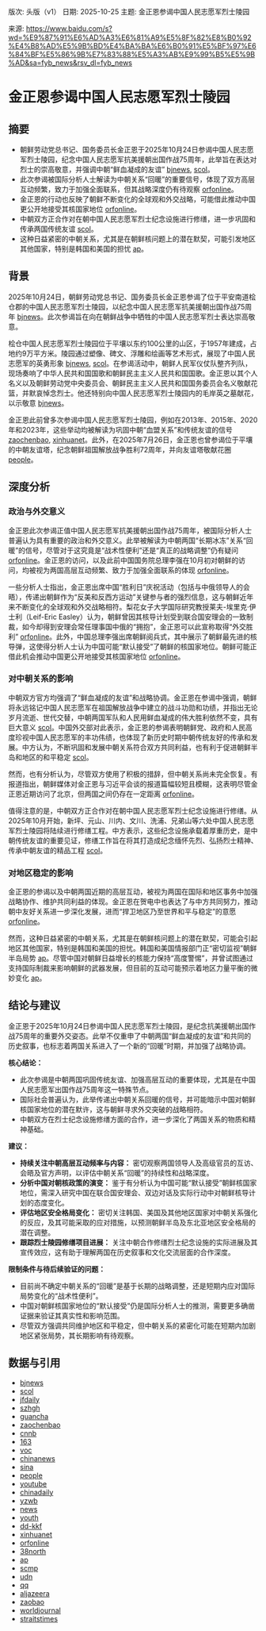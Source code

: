 版次: 头版（v1）
日期: 2025-10-25
主题: 金正恩参谒中国人民志愿军烈士陵园

来源: https://www.baidu.com/s?wd=%E9%87%91%E6%AD%A3%E6%81%A9%E5%8F%82%E8%B0%92%E4%B8%AD%E5%9B%BD%E4%BA%BA%E6%B0%91%E5%BF%97%E6%84%BF%E5%86%9B%E7%83%88%E5%A3%AB%E9%99%B5%E5%9B%AD&sa=fyb_news&rsv_dl=fyb_news

# 金正恩参谒中国人民志愿军烈士陵园

## 摘要
- 朝鲜劳动党总书记、国务委员长金正恩于2025年10月24日参谒中国人民志愿军烈士陵园，纪念中国人民志愿军抗美援朝出国作战75周年，此举旨在表达对烈士的崇高敬意，并强调中朝“鲜血凝成的友谊” [bjnews](https://vertexaisearch.cloud.google.com/grounding-api-redirect/AUZIYQFBwmlC3nHs-597Ne9ENcLCnQEj6VCm1EoOVI239S_Gx4VuE4moUhdlt1kt6J9R223AZnv1UZxJBlIEoQRM9CXaRhX9UTv2lU8KjzOv8osyEragSLdSv2HyDjL0JCP8O3IL_ltAfh2y7d0btWWp6z93Ng==), [scol](https://vertexaisearch.cloud.google.com/grounding-api-redirect/AUZIYQGx-KKmHD1nq65i1mq7MnolvwdyuJBnjZG7dozl_FqNQ1PQSMj7syk8sUmDn_ebFhRmLaPzuUOXczE0uJ2Wlvs9C52eB2tUULPxnme99Gk70B6vcEKO1hHjuSovbJ7-Fx4=)。
- 此次参谒被国际分析人士解读为中朝关系“回暖”的重要信号，体现了双方高层互动频繁，致力于加强全面联系，但其战略深度仍有待观察 [orfonline](https://vertexaisearch.cloud.google.com/grounding-api-redirect/AUZIYQExtKiVj6xJ4Fe85SJtrmDcgfXKKUUC5bfhVHJbGvucXUq1XVfYlJBOxkZNy8YeUOwowL3x5cxICBA3C-obGPrpPMHqIPkwCyemtPcq0wvRMGQWN92en93lfC2SOBKJm9UZYGKt-Bjqrc73tl5lsu4bE22VfxZQe-UVgqCGpb3Kq-oft8seN8DPHG9R88X-7Z81M_FQ)。
- 金正恩的行动也反映了朝鲜不断变化的全球观和外交战略，可能借此推动中国更公开地接受其核国家地位 [orfonline](https://vertexaisearch.cloud.google.com/grounding-api-redirect/AUZIYQExtKiVj6xJ4Fe85SJtrmDcgfXKKUUC5bfhVHJbGvucXUq1XVfYlJBOxkZNy8YeUOwowL3x5cxICBA3C-obGPrpPMHqIPkwCyemtPcq0wvRMGQWN92en93lfC2SOBKJm9UZYGKt-Bjqrc73tl5lsu4bE22VfxZQe-UVgqCGpb3Kq-oft8seN8DPHG9R88X-7Z81M_FQ)。
- 中朝双方正合作对在朝中国人民志愿军烈士纪念设施进行修缮，进一步巩固和传承两国传统友谊 [scol](https://vertexaisearch.cloud.google.com/grounding-api-redirect/AUZIYQGx-KKmHD1nq65i1mq7MnolvwdyuJBnjZG7dozl_FqNQ1PQSMj7syk8sUmDn_ebFhRmLaPzuUOXczE0uJ2Wlvs9C52eB2tUULPxnme99Gk70B6vcEKO1hHjuSovbJ7-Fx4=)。
- 这种日益紧密的中朝关系，尤其是在朝鲜核问题上的潜在默契，可能引发地区其他国家，特别是韩国和美国的担忧 [ap](https://vertexaisearch.cloud.google.com/grounding-api-redirect/AUZIYQEyCY2jTaZJdIgmph30CGHSGV7hns01snhGYWD3JZs4LmIWkiOsKPvv08ePv6pP_peZAx7Tl94cL-RrqOWowCyyZIiDXx-tNBzo7ba4DSGaMijC_OLSz7lguPcn5TO0FfZlOcNPXng8QLfr6mVVjhZ_pF-Rt7K5SeashvjXUs6txKIZQcMHNPV6mpos8SRUqZeCCIPj-wrKujTWDh84LvWimAqYuMB2c_Yf7rMpl_AQaZBNQvA5ZfGFTFG5KWk28VOakGJHxl_DELNoy2r6Bl98cbT5)。

## 背景
2025年10月24日，朝鲜劳动党总书记、国务委员长金正恩参谒了位于平安南道桧仓郡的中国人民志愿军烈士陵园，以纪念中国人民志愿军抗美援朝出国作战75周年 [bjnews](https://vertexaisearch.cloud.google.com/grounding-api-redirect/AUZIYQFBwmlC3nHs-597Ne9ENcLCnQEj6VCm1EoOVI239S_Gx4VuE4moUhdlt1kt6J9R223AZnv1UZxJBlIEoQRM9CXaRhX9UTv2lU8KjzOv8osyEragSLdSv2HyDjL0JCP8O3IL_ltAfh2y7d0btWWp6z93Ng==)。此次参谒旨在向在朝鲜战争中牺牲的中国人民志愿军烈士表达崇高敬意。

桧仓中国人民志愿军烈士陵园位于平壤以东约100公里的山区，于1957年建成，占地约9万平方米。陵园通过塑像、碑文、浮雕和绘画等艺术形式，展现了中国人民志愿军的英勇形象 [bjnews](https://vertexaisearch.cloud.google.com/grounding-api-redirect/AUZIYQFBwmlC3nHs-597Ne9ENcLCnQEj6VCm1EoOVI239S_Gx4VuE4moUhdlt1kt6J9R223AZnv1UZxJBlIEoQRM9CXaRhX9UTv2lU8KjzOv8osyEragSLdSv2HyDjL0JCP8O3IL_ltAfh2y7d0btWWp6z93Ng==), [scol](https://vertexaisearch.cloud.google.com/grounding-api-redirect/AUZIYQGx-KKmHD1nq65i1mq7MnolvwdyuJBnjZG7dozl_FqNQ1PQSMj7syk8sUmDn_ebFhRmLaPzuUOXczE0uJ2Wlvs9C52eB2tUULPxnme99Gk70B6vcEKO1hHjuSovbJ7-Fx4=)。在参谒活动中，朝鲜人民军仪仗队整齐列队，现场奏响了中华人民共和国国歌和朝鲜民主主义人民共和国国歌。金正恩以其个人名义以及朝鲜劳动党中央委员会、朝鲜民主主义人民共和国国务委员会名义敬献花篮，并默哀悼念烈士。他还特别向中国人民志愿军烈士陵园内的毛岸英之墓献花，以示敬意 [bjnews](https://vertexaisearch.cloud.google.com/grounding-api-redirect/AUZIYQFBwmlC3nHs-597Ne9ENcLCnQEj6VCm1EoOVI239S_Gx4VuE4moUhdlt1kt6J9R223AZnv1UZxJBlIEoQRM9CXaRhX9UTv2lU8KjzOv8osyEragSLdSv2HyDjL0JCP8O3IL_ltAfh2y7d0btWWp6z93Ng==)。

金正恩此前曾多次参谒中国人民志愿军烈士陵园，例如在2013年、2015年、2020年和2023年，这些举动均被解读为巩固中朝“血盟关系”和传统友谊的信号 [zaochenbao](https://vertexaisearch.cloud.google.com/grounding-api-redirect/AUZIYQHYk4DUVPTTw5bFhmIOu_sBHwVIDLcdABcKB_kjmi6FiC5RBzrRWAueWRdhcCa7l-trmV8-RhFsX6Ue8V8WR2mazeDMaJvMyTLnB6UDNZi84MQ5DUm72c2GX62-Qw8rduSex5CraLs2TRVwKLANXUqqFOfQ), [xinhuanet](https://vertexaisearch.cloud.google.com/grounding-api-redirect/AUZIYQFiDj7MOMe8CsoY1ECpBM1nWScSB7zYoM0-gDAngiOWOye9KYpQpUjXI46Rm7LHZO-qZ8G0wRgFhXbyRadz9X5C3-ErdxUKus6cBS71nti1D2rMyxchFMVWLyNvnGCZ-Bi6aE7sT_4dKaNhf_yW9HoynGfmxQ==)。此外，在2025年7月26日，金正恩也曾参谒位于平壤的中朝友谊塔，纪念朝鲜祖国解放战争胜利72周年，并向友谊塔敬献花圈 [people](https://vertexaisearch.cloud.google.com/grounding-api-redirect/AUZIYQFSCjnxDb2vBwwbWs67WkLkLx8Yz0oBBJ7xctEYTRXFHWXM2MmjXn_wV6Ac4ATtj_Q04yyHVYKSeL9ukaZX0xSTpoL5lRVrDVD_26uI_LwwP0ckW4wXVHHC2xOMkyCvtMfGcfg46Ldca7PVaAgHLljuL8SPJgFBd5fQmA==)。

## 深度分析

### 政治与外交意义
金正恩此次参谒正值中国人民志愿军抗美援朝出国作战75周年，被国际分析人士普遍认为具有重要的政治和外交意义。此举被解读为中朝两国“长期冰冻”关系“回暖”的信号，尽管对于这究竟是“战术性便利”还是“真正的战略调整”仍有疑问 [orfonline](https://vertexaisearch.cloud.google.com/grounding-api-redirect/AUZIYQExtKiVj6xJ4Fe85SJtrmDcgfXKKUUC5bfhVHJbGvucXUq1XVfYlJBOxkZNy8YeUOwowL3x5cxICBA3C-obGPrpPMHqIPkwCyemtPcq0wvRMGQWN92en93lfC2SOBKJm9UZYGKt-Bjqrc73tl5lsu4bE22VfxZQe-UVgqCGpb3Kq-oft8seN8DPHG9R88X-7Z81M_FQ)。金正恩的访问，以及此前中国国务院总理李强在10月初对朝鲜的访问，均被视为两国高层互动频繁、致力于加强全面联系的体现 [orfonline](https://vertexaisearch.cloud.google.com/grounding-api-redirect/AUZIYQExtKiVj6xJ4Fe85SJtrmDcgfXKKUUC5bfhVHJbGvucXUq1XVfYlJBOxkZNy8YeUOwowL3x5cxICBA3C-obGPrpPMHqIPkwCyemtPcq0wvRMGQWN92en93lfC2SOBKJm9UZYGKt-Bjqrc73tl5lsu4bE22VfxZQe-UVgqCGpb3Kq-oft8seN8DPHG9R88X-7Z81M_FQ)。

一些分析人士指出，金正恩出席中国“胜利日”庆祝活动（包括与中俄领导人的会晤），传递出朝鲜作为“反美和反西方运动”关键参与者的强烈信息，这与朝鲜近年来不断变化的全球观和外交战略相符。梨花女子大学国际研究教授莱夫-埃里克·伊士利（Leif-Eric Easley）认为，朝鲜曾因其核导计划受到联合国安理会的一致制裁，如今却得到安理会常任理事国中俄的“拥抱”，金正恩可以此宣称取得“外交胜利” [orfonline](https://vertexaisearch.cloud.google.com/grounding-api-redirect/AUZIYQExtKiVj6xJ4Fe85SJtrmDcgfXKKUUC5bfhVHJbGvucXUq1XVfYlJBOxkZNy8YeUOwowL3x5cxICBA3C-obGPrpPMHqIPkwCyemtPcq0wvRMGQWN92en93lfC2SOBKJm9UZYGKt-Bjqrc73tl5lsu4bE22VfxZQe-UVgqCGpb3Kq-oft8seN8DPHG9R88X-7Z81M_FQ)。此外，中国总理李强出席朝鲜阅兵式，其中展示了朝鲜最先进的核导弹，这使得分析人士认为中国可能“默认接受”了朝鲜的核国家地位。朝鲜可能正借此机会推动中国更公开地接受其核国家地位 [orfonline](https://vertexaisearch.cloud.google.com/grounding-api-redirect/AUZIYQExtKiVj6xJ4Fe85SJtrmDcgfXKKUUC5bfhVHJbGvucXUq1XVfYlJBOxkZNy8YeUOwowL3x5cxICBA3C-obGPrpPMHqIPkwCyemtPcq0wvRMGQWN92en93lfC2SOBKJm9UZYGKt-Bjqrc73tl5lsu4bE22VfxZQe-UVgqCGpb3Kq-oft8seN8DPHG9R88X-7Z81M_FQ)。

### 对中朝关系的影响
中朝双方官方均强调了“鲜血凝成的友谊”和战略协调。金正恩在参谒中强调，朝鲜将永远铭记中国人民志愿军在祖国解放战争中建立的战斗功勋和功绩，并指出无论岁月流逝、世代交替，中朝两国军队和人民用鲜血凝成的伟大胜利依然不变，具有巨大意义 [scol](https://vertexaisearch.cloud.google.com/grounding-api-redirect/AUZIYQGx-KKmHD1nq65i1mq7MnolvwdyuJBnjZG7dozl_FqNQ1PQSMj7syk8sUmDn_ebFhRmLaPzuUOXczE0uJ2Wlvs9C52eB2tUULPxnme99Gk70B6vcEKO1hHjuSovbJ7-Fx4=)。中国外交部对此表示，金正恩的参谒表明朝鲜党、政府和人民高度珍视中国人民志愿军的丰功伟绩，也体现了新历史时期中朝传统友好的传承和发展。中方认为，不断巩固和发展中朝关系符合双方共同利益，也有利于促进朝鲜半岛和地区的和平稳定 [scol](https://vertexaisearch.cloud.google.com/grounding-api-redirect/AUZIYQGx-KKmHD1nq65i1mq7MnolvwdyuJBnjZG7dozl_FqNQ1PQSMj7syk8sUmDn_ebFhRmLaPzuUOXczE0uJ2Wlvs9C52eB2tUULPxnme99Gk70B6vcEKO1hHjuSovbJ7-Fx4=)。

然而，也有分析认为，尽管双方使用了积极的措辞，但中朝关系尚未完全恢复。有报道指出，朝鲜媒体对金正恩与习近平会谈的报道篇幅较短且模糊，这表明尽管金正恩近期访问了北京，但两国之间仍存在一定距离 [orfonline](https://vertexaisearch.cloud.google.com/grounding-api-redirect/AUZIYQExtKiVj6xJ4Fe85SJtrmDcgfXKKUUC5bfhVHJbGvucXUq1XVfYlJBOxkZNy8YeUOwowL3x5cxICBA3C-obGPrpPMHqIPkwCyemtPcq0wvRMGQWN92en93lfC2SOBKJm9UZYGKt-Bjqrc73tl5lsu4bE22VfxZQe-UVgqCGpb3Kq-oft8seN8DPHG9R88X-7Z81M_FQ)。

值得注意的是，中朝双方正合作对在朝中国人民志愿军烈士纪念设施进行修缮。从2025年10月开始，新坪、元山、川内、文川、洗浦、兄弟山等六处中国人民志愿军烈士陵园将陆续进行修缮工程。中方表示，这些纪念设施承载着厚重历史，是中朝传统友谊的重要见证，修缮工作旨在将其打造成纪念缅怀先烈、弘扬烈士精神、传承中朝友谊的精品工程 [scol](https://vertexaisearch.cloud.google.com/grounding-api-redirect/AUZIYQGx-KKmHD1nq65i1mq7MnolvwdyuJBnjZG7dozl_FqNQ1PQSMj7syk8sUmDn_ebFhRmLaPzuUOXczE0uJ2Wlvs9C52eB2tUULPxnme99Gk70B6vcEKO1hHjuSovbJ7-Fx4=)。

### 对地区稳定的影响
金正恩的参谒以及中朝两国近期的高层互动，被视为两国在国际和地区事务中加强战略协作、维护共同利益的体现。金正恩在贺电中也表达了与中方共同努力，推动朝中友好关系进一步深化发展，进而“捍卫地区乃至世界和平与稳定”的意愿 [orfonline](https://vertexaisearch.cloud.google.com/grounding-api-redirect/AUZIYQExtKiVj6xJ4Fe85SJtrmDcgfXKKUUC5bfhVHJbGvucXUq1XVfYlJBOxkZNy8YeUOwowL3x5cxICBA3C-obGPrpPMHqIPkwCyemtPcq0wvRMGQWN92en93lfC2SOBKJm9UZYGKt-Bjqrc73tl5lsu4bE22VfxZQe-UVgqCGpb3Kq-oft8seN8DPHG9R88X-7Z81M_FQ)。

然而，这种日益紧密的中朝关系，尤其是在朝鲜核问题上的潜在默契，可能会引起地区其他国家，特别是韩国和美国的担忧。韩国和美国情报部门正“密切监视”朝鲜半岛局势 [ap](https://vertexaisearch.cloud.google.com/grounding-api-redirect/AUZIYQEyCY2jTaZJdIgmph30CGHSGV7hns01snhGYWD3JZs4LmIWkiOsKPvv08ePv6pP_peZAx7Tl94cL-RrqOWowCyyZIiDXx-tNBzo7ba4DSGaMijC_OLSz7lguPcn5TO0FfZlOcNPXng8QLfr6mVVjhZ_pF-Rt7K5SeashvjXUs6txKIZQcMHNPV6mpos8SRUqZeCCIPj-wrKujTWDh84LvWimAqYuMB2c_Yf7rMpl_AQaZBNQvA5ZfGFTFG5KWk28VOakGJHxl_DELNoy2r6Bl98cbT5)。尽管中国对朝鲜日益增长的核能力保持“高度警惕”，并曾试图通过支持国际制裁来影响朝鲜的武器发展，但目前的互动可能预示着地区力量平衡的微妙变化 [ap](https://vertexaisearch.cloud.google.com/grounding-api-redirect/AUZIYQEyCY2jTaZJdIgmph30CGHSGV7hns01snhGYWD3JZs4LmIWkiOsKPvv08ePv6pP_peZAx7Tl94cL-RrqOWowCyyZIiDXx-tNBzo7ba4DSGaMijC_OLSz7lguPcn5TO0FfZlOcNPXng8QLfr6mVVjhZ_pF-Rt7K5SeashvjXUs6txKIZQcMHNPV6mpos8SRUqZeCCIPj-wrKujTWDh84LvWimAqYuMB2c_Yf7rMpl_AQaZBNQvA5ZfGFTFG5KWk28VOakGJHxl_DELNoy2r6Bl98cbT5)。

## 结论与建议
金正恩于2025年10月24日参谒中国人民志愿军烈士陵园，是纪念抗美援朝出国作战75周年的重要外交姿态。此举不仅重申了中朝两国“鲜血凝成的友谊”和共同的历史叙事，也标志着两国关系进入了一个新的“回暖”时期，并加强了战略协调。

**核心结论：**
- 此次参谒是中朝两国巩固传统友谊、加强高层互动的重要体现，尤其是在中国人民志愿军出国作战75周年这一特殊节点。
- 国际社会普遍认为，此举传递出中朝关系回暖的信号，并可能暗示中国对朝鲜核国家地位的潜在默许，这与朝鲜寻求外交突破的战略相符。
- 中朝双方在烈士纪念设施修缮方面的合作，进一步深化了两国关系的物质和精神基础。

**建议：**
- **持续关注中朝高层互动频率与内容：** 密切观察两国领导人及高级官员的互访、会晤及官方声明，以评估中朝关系“回暖”的持续性和战略深度。
- **分析中国对朝核政策的演变：** 鉴于有分析认为中国可能“默认接受”朝鲜核国家地位，需深入研究中国在联合国安理会、双边对话及实际行动中对朝鲜核导计划的态度变化。
- **评估地区安全格局变化：** 密切关注韩国、美国及其他地区国家对中朝关系强化的反应，及其可能采取的应对措施，以预测朝鲜半岛及东北亚地区安全格局的潜在调整。
- **跟踪烈士陵园修缮项目进展：** 关注中朝合作修缮烈士纪念设施的实际进展及其宣传效应，这有助于理解两国在历史叙事和文化交流层面的合作深度。

**限制条件与待后续验证的问题：**
- 目前尚不确定中朝关系的“回暖”是基于长期的战略调整，还是短期内应对国际局势变化的“战术性便利”。
- 中国对朝鲜核国家地位的“默认接受”仍是国际分析人士的推测，需要更多确凿证据来验证其真实性和影响范围。
- 尽管双方强调共同维护地区和平稳定，但中朝关系的紧密化可能在短期内加剧地区紧张局势，其长期影响有待观察。

## 数据与引用
- [bjnews](https://vertexaisearch.cloud.google.com/grounding-api-redirect/AUZIYQFBwmlC3nHs-597Ne9ENcLCnQEj6VCm1EoOVI239S_Gx4VuE4moUhdlt1kt6J9R223AZnv1UZxJBlIEoQRM9CXaRhX9UTv2lU8KjzOv8osyEragSLdSv2HyDjL0JCP8O3IL_ltAfh2y7d0btWWp6z93Ng==)
- [scol](https://vertexaisearch.cloud.google.com/grounding-api-redirect/AUZIYQGnAbm7QJafPx_HkK-0fDgD3Ic1FmJrmVDMR9lmpj7_pTbze1g-_ePMl7sgZuKtK5dVOSNmk_17EaC6LK8FVromY3oUpr1xB8ApRDOZrdG2iFmPd1MNgQxpTa9DH0Qr950=)
- [jfdaily](https://vertexaisearch.cloud.google.com/grounding-api-redirect/AUZIYQEQrjKD7s1w3GPhWWRFR3VeNxo3uVVmm3UHpcyMFDP9nwQBNkMl5b3B8nPgp8wev4L7Quv5m5D9xkQCNoL7oD_G11eYhJ8mU-D1ZQxqjQBKFq15SKfmXG-zLxsJfGwf0r9fCeY7cw0hq1E=)
- [szhgh](https://vertexaisearch.cloud.google.com/grounding-api-redirect/AUZIYQGh8g6ZkhG673X9IYiYVQFO4NDr3fIoAwfasvyQgS2C_5sstVkj7EAWkAwZ5kajF4MI63yBeIH1NmaX5OqvTfHmVyegBY2B9pAqQiOL9XmufqhaZXt8DuU2hkfr-g066YoUm6ocjaqGsmRGsBohvtPFF7CsyC0FEJU-SLElAhM=)
- [guancha](https://vertexaisearch.cloud.google.com/grounding-api-redirect/AUZIYQGkznTeoO0VgonWjElIOIy9-GAJD-K4GIIzUPIhmR92SNvHmFDfpIzen0s-oqmwiqtHh-oWBQ3PFfz94ipngEoPT_NdcTheSz3VGjuE_cQyrZBiWAMyWU5fXCeoe7RpZDeaPEiyYnV-ywrL0caZePRKwFf_2_s=)
- [zaochenbao](https://vertexaisearch.cloud.google.com/grounding-api-redirect/AUZIYQGu5391Khz-dJ2goFN1WSkNuxzwMut9Eh8X0wmyI4O2MKBujkBHA0je712LlhPPpazqfR-9WmGFMG6QKM1km04GNEI2-o8T6mDND4nAS5AgJam2hSLqVruvD4Sw-USq7eWsTk502xLvXjfv0SCYASWIpI8T)
- [cnnb](https://vertexaisearch.cloud.google.com/grounding-api-redirect/AUZIYQGZULx6_Wwo9m_CRb8F53pt10nvfSoAaOXtb5cmpinCMG1T6stgZCpmlTTHna3wFOtkM1SqU9U6aKMY3NlkRkLAmkiYFUYBey4OMTuPF-dJsZAsgXuOEoGROHkUBbKXtWmSvLWLGYuNEalF2SGJteVTziFL7g==)
- [163](https://vertexaisearch.cloud.google.com/grounding-api-redirect/AUZIYQHiYsAr19f1QGYkueuCBA2nv-7h7r8t7uol5DVK84lqLJAWTDIM3UttOskMgFMjGWEtvw2V6nOhSwCN-4rOXFUpLUPqRaKYV6ER8P0HyVrqczkxEVirHy8DZPIvWxihIaD20m7wcP8zPYytN8YSxInUklDuJyMkmNUZdg==)
- [voc](https://vertexaisearch.cloud.google.com/grounding-api-redirect/AUZIYQFuM3txeo_s7nWuoVDy2YHB4DVQ2M6dSC-3S0LDz3alMJwKTR7ZRTvgMz1tBAG7GNEQI0krM-yIHyExUMVlAVuTMTkAFmijboBGAJhB-6BqMGRyG9U04UIVrV-BdD0Ns1K0ZsXbeiHOcsd9wsCB)
- [chinanews](https://vertexaisearch.cloud.google.com/grounding-api-redirect/AUZIYQH-U6FktDh-Y7w3RdMwD-ogoG8gUnlXwrndXX5VveDNZZcDsMC5Zac8SMjjE1PykEyoH1-mKvlmGsBJ1iYpUzwt9LQyg-Iji6AXp_DgGl3K4x7RGPtpdDkDkWtQE3JS8JRqgurl9k8QxF2BuwRaFe5Jak7kDg==)
- [sina](https://vertexaisearch.cloud.google.com/grounding-api-redirect/AUZIYQExNPDNlvc54KTgWCOCbNXLzsrcA4y4qD4EZwEl8i9ls9Q_qvKukqvpIa4X8bQN7fg1y6fLrjelky0Yb6FL5vhbVnkWU-vwX4w5nIh25pzZ048kVhZZPMnCo8Hgrwm047JAjwHnlmT7VYVPIgUqgskukjLgbaeOPQgo1KH6X64=)
- [people](https://vertexaisearch.cloud.google.com/grounding-api-redirect/AUZIYQFSCjnxDb2vBwwbWs67WkLkLx8Yz0oBBJ7xctEYTRXFHWXM2MmjXn_wV6Ac4ATtj_Q04yyHVYKSeL9ukaZX0xSTpoL5lRVrDVD_26uI_LwwP0ckW4wXVHHC2xOMkyCvtMfGcfg46Ldca7PVaAgHLljuL8SPJgFBd5fQmA==)
- [youtube](https://vertexaisearch.cloud.google.com/grounding-api-redirect/AUZIYQFqjTZ0eyJVC-6R_shMJdawcnAiVvMRQvzvM4oM3ImgkIXGbiZmNe2MyQ_4QhF41USXx5uhE_3IPfWkYAMTCEs0RmoEtZRnJNB3rL5kfyLa3rMink77fXWAODyVcx52Vfqiga550O0=)
- [chinadaily](https://vertexaisearch.cloud.google.com/grounding-api-redirect/AUZIYQGpPfUUJS6IWMkSZy81JQIYx9dEvlUkfRG2jZ_Ao4haZiLKD2XpTnw_hhqib_bL93urB9aAlu_G6hcm_ZKKaYKqvs9MhEfAGHiwOl5IxSdHwykHTmND83TQA_QudmRUpJ5KN5Hbfv3kQXy9m9KlK73mfj96e8z4s7ui-KCrzBEsapeOK9OlEA==)
- [yzwb](https://vertexaisearch.cloud.google.com/grounding-api-redirect/AUZIYQFQyQJSg4_RZ9ZzIq1vl-H_QX5zgOGFlI4vCmmtsAZ3Jgma6fDLOwK5JNhuhfemCOATBnChwX3xnE-0-UnK_pqUmFYuIdHIUhjnNPbcPCJmCEj0dcku-LW839G3hssuxduq9y3nrz9xnRD8o-o9L_-2YDlZuWY=)
- [news](https://vertexaisearch.cloud.google.com/grounding-api-redirect/AUZIYQH9VchwcjRsdKWWkcDymrhsTmCYqD2SHYYjLTwgylDwppcf9AHbpmkOoC83LkMS5_4F3qSV73cG7FoZxpcGMdkimmif6ndootLqWlCGb5gQ42Wrn3fqTAnm-5sAGBmtXGNKOU0jkefOEvDlg59PGio=)
- [youth](https://vertexaisearch.cloud.google.com/grounding-api-redirect/AUZIYQFs9-OKa8t-hOI3grskIHF9aiiQ3KKezWM0I0MmCgzboVIsvJCciAxVr0dYBGJzHBjCHeMH1NAZWhY_pPivrtnx8eDGSM4vooq9geOfh-_ypKZWmwV1jlnmHT5c6xM3snJBpID-sovQ2YI7GoKHy5pTcWuN)
- [dd-kkf](https://vertexaisearch.cloud.google.com/grounding-api-redirect/AUZIYQFh4FZjbnHtYKSWlGdYNVZxQ1bkLP1ZPcs1SMl0ixudkGae_RUPkXc8f2SI51Rr4gW-qHErymId_1kDcjH_DTbUpjhdIr0GPdl4Xgcmqso5UTmgolGTRv3dCcxJCw==)
- [xinhuanet](https://vertexaisearch.cloud.google.com/grounding-api-redirect/AUZIYQFiDj7MOMe8CsoY1ECpBM1nWScSB7zYoM0-gDAngiOWOye9KYpQpUjXI46Rm7LHZO-qZ8G0wRgFhXbyRadz9X5C3-ErdxUKus6cBS71nti1D2rMyxchFMVWLyNvnGCZ-Bi6aE7sT_4dKaNhf_yW9HoynGfmxQ==)
- [orfonline](https://vertexaisearch.cloud.google.com/grounding-api-redirect/AUZIYQExtKiVj6xJ4Fe85SJtrmDcgfXKKUUC5bfhVHJbGvucXUq1XVfYlJBOxkZNy8YeUOwowL3x5cxICBA3C-obGPrpPMHqIPkwCyemtPcq0wvRMGQWN92en93lfC2SOBKJm9UZYGKt-Bjqrc73tl5lsu4bE22VfxZQe-UVgqCGpb3Kq-oft8seN8DPHG9R88X-7Z81M_FQ)
- [38north](https://vertexaisearch.cloud.google.com/grounding-api-redirect/AUZIYQHkiUxJUkeUApbhJtsF33JNgYGqZrBUxkkcuiUCjW_4dhWuGNlnLpgfvmYAms_ouT3lXcWuRegl-v4sDnEkDtPX0c8e0pJ7xu0MoiXTR7_KtdAgTXDN6Q_hg5NGT4vEjo43Pvv5e3E-kl8R9nzSdK1OW2W_pI5wTjwMlHI1iF6DDrcZ16_FUL9-0fx-XvCQ)
- [ap](https://vertexaisearch.cloud.google.com/grounding-api-redirect/AUZIYQEyCY2jTaZJdIgmph30CGHSGV7hns01snhGYWD3JZs4LmIWkiOsKPvv08ePv6pP_peZAx7Tl94cL-RrqOWowCyyZIiDXx-tNBzo7ba4DSGaMijC_OLSz7lguPcn5TO0FfZlOcNPXng8QLfr6mVVjhZ_pF-Rt7K5SeashvjXUs6txKIZQcMHNPV6mpos8SRUqZeCCIPj-wrKujTWDh84LvWimAqYuMB2c_Yf7rMpl_AQaZBNQvA5ZfGFTFG5KWk28VOakGJHxl_DELNoy2r6Bl98cbT5)
- [scmp](https://vertexaisearch.cloud.google.com/grounding-api-redirect/AUZIYQFwwFHRmUl72eSWepEYn45hwTAUo3AtbAsO_nOT1DtNhusJTc-JvSvtJlF4orc74xIM25YolErfqlB3xTUTMaCdm8Fx2uu4392Th8iinGNSDfK_oLMdrTIfrlJS3qisik0UNKfpXqNUORBVA9BuSvYJAQgC_ZDCgfKhlMQe5JlaxGxgo4w0hRsMu2Uk__ifofa45eEh8KGVTqdigvO_qDlI9Cc75VVySPSQ7Ui09QLGgoPXKzPclzhinQ==)
- [udn](https://vertexaisearch.cloud.google.com/grounding-api-redirect/AUZIYQEnq9-NCOmJI_-Zyx-UtcM_YXJKI-kagRI74nEYSntrAniAsduhIlfI9RZai6lUBvNsJU3kxbjoAEkSPwvjis0hEzDfc8OpldWHGbbDqrbmdbaORBd2g9GwZ6pxIQLgaMwIYzpQwuzz4vGsfmANVg==)
- [qq](https://vertexaisearch.cloud.google.com/grounding-api-redirect/AUZIYQFiG0gSyK_ELS8dovORTZP1nlVAzLGgzYVgP8zW5qQRbexnPIlz-qo-mGx6PBt1BDi6-5LdTMaZNoyJEYvPRQ0_85WSGvinlDSlRkY0OfKLkcRctkAxsupvRd_tKzYt6_mmU6mP1YQ=)
- [aljazeera](https://vertexaisearch.cloud.google.com/grounding-api-redirect/AUZIYQF0lW9DvQbt0JMZw_Lj3n-zWv64pHGDOOu_RZ1QCubKkEhjuQYAvBH3e6e3xnkxEUEpTp810DgFqnPEOkzfyZ-cu8DhjkFWshcvS3Ge39G9vTIsO9DFu0Ne06SnTivY62AKGv2W6YfuMd2JxZXZRkPkzRAbOWQ5-64gKoaVGWSYpYMqGV1qEZIMuOWJ2DRH58eJKEfRyH-OJTxmvHZLVgdZhbgk1wU4stNZyINBeBguKo3gmGsqOLCuBB0TWsO5BPHexDnspIR12i-AiEmucBbg4vIpjJp7fGNOq1gHl6-AnrRW9cPGmA6VKm1Ey9qJ73HKk9-hPyOUenAEHpunecbtmYwUn0k_daxs2w==)
- [zaobao](https://vertexaisearch.cloud.google.com/grounding-api-redirect/AUZIYQEBN1JpGqmNUHRGSdz1vS8wcxKXRfcfiMIXlxYNTzcxHmyYwoQz7DokLwK9_nHmsR5cfO4fqgaeRUBNq7XmkuCIWklDE88buRLD_aV4aYlOwuazOvsHd1iCtDfGcnrpxk5D3YpRp34P78_GTXy03mi6CK9uQmF1KUdV)
- [worldjournal](https://vertexaisearch.cloud.google.com/grounding-api-redirect/AUZIYQEhc5KlmGdZuNBH9DztZY2n7AWE_tfOlLjwPfSGRy1ATqNcepvmTJZ-UqKlu_qeGqipE8R31OyBlCuCP2nJCGPmlnmf4pJxXwdDKRSmPP2R3OYZoiDLTXjooAk1Fsg5o4VSizKlDlqsLmGC3oreRLiSGrrOgHK7xrU5aB2i4p5s9qBuLr_vJsphUZI=)
- [straitstimes](https://vertexaisearch.cloud.google.com/grounding-api-redirect/AUZIYQGtw2mCvjoHG-RF3VMXCf2pgWD6d3YoNIliEesXhksl0xp3dQ1eFmU33Zn1JO7Mo_dBkiOMooU4RkJ459-cdpnYvmiMhI_5eXYX6aQrlbRUW4WktUWN4UcuE7D2HdIG9BVFQNy0vD0rauzD97bpkGJ-t1WkNe9S_NFfHWFBDAankcTCWZoBex2z65Pr-cCWLUnFdgYhqK0blQWWuxK_qUV0rvfEioiCdDKA4tEBy1B4Rug5vQ==)